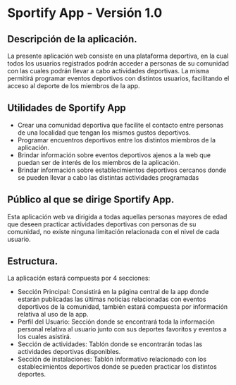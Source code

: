 <h1> Sportify App - Versión 1.0</h1>

<h2> Descripción de la aplicación.</h2>

<p> La presente aplicación web consiste en una plataforma deportiva, en la cual todos los usuarios registrados podrán acceder a personas de su comunidad con las cuales podrán llevar a cabo actividades deportivas. La misma permitirá programar eventos deportivos con distintos usuarios, facilitando el acceso al deporte de los miembros de la app.</p>

<h2>Utilidades de Sportify App</h2>

<p>
<ul>
<li>Crear una comunidad deportiva que facilite el contacto entre personas de una localidad que tengan los mismos gustos deportivos.</li>
<li>Programar encuentros deportivos entre los distintos miembros de la aplicación.</li>
<li>Brindar información sobre eventos deportivos ajenos a la web que puedan ser de interés de los miembros de la aplicación.</li>
<li>Brindar información sobre establecimientos deportivos cercanos donde se pueden llevar a cabo las distintas actividades programadas</li>
</ul>
</p>

<h2>Público al que se dirige Sportify App.</h2>

<p>Esta aplicación web va dirigida a todas aquellas personas mayores de edad que deseen practicar actividades deportivas con personas de su comunidad, no existe ninguna limitación relacionada con el nivel de cada usuario.</p>

<h2>Estructura.</h2>

<p>La aplicación estará compuesta por 4 secciones:
<ul>
<li>
Sección Principal: Consistirá en la página central de la app donde estarán publicadas las últimas noticias relacionadas con eventos deportivos de la comunidad, también estará compuesta por información relativa al uso de la app.
</li>
<li>
Perfil del Usuario: Sección donde se encontrará toda la información personal relativa al usuario junto con sus deportes favoritos y eventos a los cuales asistirá.
</li>
<li>
Sección de actividades: Tablón donde se encontrarán todas las actividades deportivas disponibles.
</li>
<li>
Sección de instalaciones: Tablón informativo relacionado con los establecimientos deportivos donde se pueden practicar los distintos deportes.
</li>
</u>
</p>
